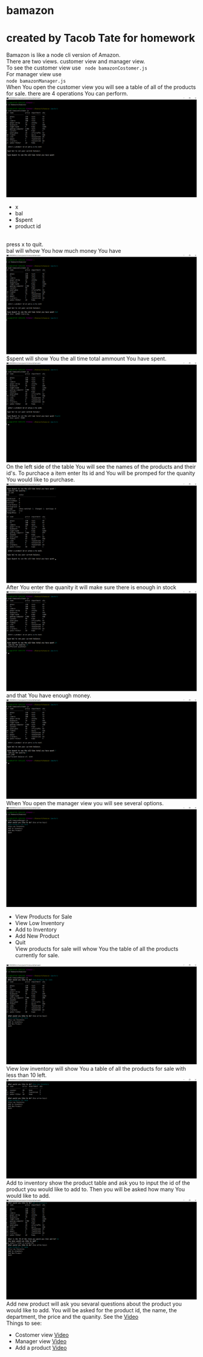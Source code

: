 # bamazon
# created by Tacob Tate for homework

Bamazon is like a node cli version of Amazon.<br>
There are two views. customer view and manager view.<br>
To see the customer view use <code> node bamazonCostomer.js</code><br>
For manager view use <code> node bamazonManager.js</code><br>
When You open the customer view you will see a table of all of the products for sale. there are 4 operations You can perform.
<img src="images/coustomerView.png">
- x<br>
- bal<br>
- $spent<br>
- product id
<br> 
press x to quit.<br>
bal will whow You how much money You have<br>
<img src="images/coustomerBal.png">
$spent will show You the all time total ammount You have spent.<br>
<img src="images/coustomerSpent.png">
On the left side of the table You will see the names of the products and their id's.
To purchace a item enter Its id and You will be promped for the quanity You would like to purchase.
<img src="images/customerPurchase.png">
After You enter the quanity it will make sure there is enough in stock
<img src="images/customerOutOfStock.png">
 and that You have enough money.
 <img src="images/customerOutOfBal.png">
When You open the manager view you will see several options.
<img src="images/managerView.png">
<br>

- View Products for Sale<br>
- View Low Inventory<br>
- Add to Inventory<br>
- Add New Product<br>
- Quit<br>
View products for sale will whow You the table of all the products currently for sale.<br>
<img src="images/managerForSale.png">
View low inventory will show You a table of all the products for sale with less than 10 left.<br>
<img src="images/managerLow.png">
Add to inventory show the product table and ask you to input the id of the product you would like to add to. Then you will be asked how many You would like to add.<br>
<img src="images/managerAdd.png">
Add new product will ask you sevaral questions about the product you would like to add. You will be asked for the product id, the name,
the department, the price and the quanity. See the <a href="https://www.youtube.com/watch?v=u-zbZPuzvWE&feature=youtu.be" target="_blank">Video</a><br>
Things to see:

- Costomer view <a href="https://www.youtube.com/watch?v=wlKy8HSuXoI&feature=youtu.be" target="_blank">Video</a><br>
- Manager view <a href="https://www.youtube.com/watch?v=zWSGd41u-cg&feature=youtu.be" target="_blank">Video</a><br>
- Add a product <a href="https://www.youtube.com/watch?v=u-zbZPuzvWE&feature=youtu.be" target="_blank">Video</a>

